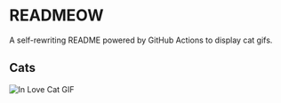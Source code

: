 # READMEOW

A self-rewriting README powered by GitHub Actions to display cat gifs.

## Cats

![In Love Cat GIF](https://media4.giphy.com/media/MDJ9IbxxvDUQM/200.gif?cid=9acd02dae7gp7i1k0a1mbjj6s38xm5xhmas5wgg024n8uwzv&ep=v1_gifs_search&rid=200.gif&ct=g)
